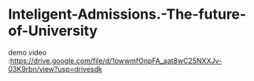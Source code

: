 # Inteligent-Admissions.-The-future-of-University
demo video :https://drive.google.com/file/d/1owwmfOnpFA_aat8wC25NXXJv-03K9rbn/view?usp=drivesdk
